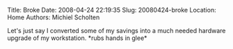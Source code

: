 Title: Broke
Date: 2008-04-24 22:19:35
Slug: 20080424-broke
Location: Home
Authors: Michiel Scholten

<p>Let's just say I converted some of my savings into a much needed hardware upgrade of my workstation. *rubs hands in glee*</p>